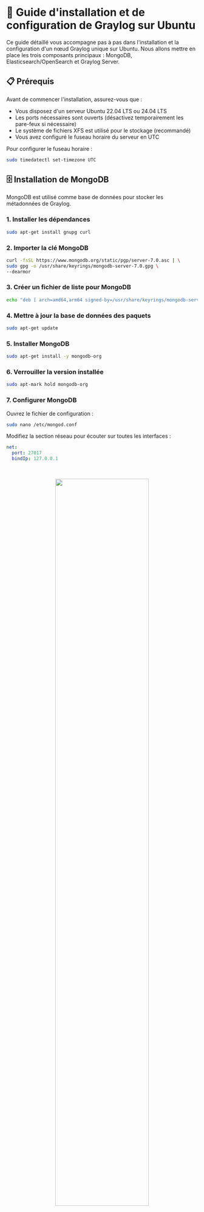 
# 🚀 Guide d'installation et de configuration de Graylog sur Ubuntu

Ce guide détaillé vous accompagne pas à pas dans l'installation et la configuration d'un nœud Graylog unique sur Ubuntu. Nous allons mettre en place les trois composants principaux : MongoDB, Elasticsearch/OpenSearch et Graylog Server.

## 📋 Prérequis

Avant de commencer l'installation, assurez-vous que :

* Vous disposez d'un serveur Ubuntu 22.04 LTS ou 24.04 LTS
* Les ports nécessaires sont ouverts (désactivez temporairement les pare-feux si nécessaire)
* Le système de fichiers XFS est utilisé pour le stockage (recommandé)
* Vous avez configuré le fuseau horaire du serveur en UTC

Pour configurer le fuseau horaire :

```bash
sudo timedatectl set-timezone UTC
```

## 🗄️ Installation de MongoDB

MongoDB est utilisé comme base de données pour stocker les métadonnées de Graylog.

### 1. Installer les dépendances

```bash
sudo apt-get install gnupg curl
```

### 2. Importer la clé MongoDB

```bash
curl -fsSL https://www.mongodb.org/static/pgp/server-7.0.asc | \
sudo gpg -o /usr/share/keyrings/mongodb-server-7.0.gpg \
--dearmor
```

### 3. Créer un fichier de liste pour MongoDB

```bash
echo "deb [ arch=amd64,arm64 signed-by=/usr/share/keyrings/mongodb-server-7.0.gpg ] https://repo.mongodb.org/apt/ubuntu jammy/mongodb-org/7.0 multiverse" | sudo tee /etc/apt/sources.list.d/mongodb-org-7.0.list
```

### 4. Mettre à jour la base de données des paquets

```bash
sudo apt-get update
```

### 5. Installer MongoDB

```bash
sudo apt-get install -y mongodb-org
```

### 6. Verrouiller la version installée

```bash
sudo apt-mark hold mongodb-org
```

### 7. Configurer MongoDB

Ouvrez le fichier de configuration :

```bash
sudo nano /etc/mongod.conf
```

Modifiez la section réseau pour écouter sur toutes les interfaces :

```yaml
net:
  port: 27017
  bindIp: 127.0.0.1
```
<br><p align="center"><img width="70%" src="https://github.com/user-attachments/assets/2e99d65d-2f93-49c5-850e-ee905ac38779" alt=""></p>

### 8. Démarrer et activer MongoDB

```bash
sudo systemctl daemon-reload
sudo systemctl enable mongod.service
sudo systemctl start mongod.service
```

## 🔍 Installation du Data Node (OpenSearch/Elasticsearch)

Le Data Node gère l'ingestion, le traitement et l'indexation des journaux.

### 1. Installer le paquet Data Node

```bash
wget https://packages.graylog2.org/repo/packages/graylog-6.1-repository_latest.deb
sudo dpkg -i graylog-6.1-repository_latest.deb
sudo apt-get update
sudo apt-get install graylog-datanode
```

### 2. Configurer vm.max_map_count

Vérifiez la valeur actuelle :

```bash
cat /proc/sys/vm/max_map_count
```

Augmentez la valeur à au moins 262144 :

```bash
echo 'vm.max_map_count=262144' | sudo tee -a /etc/sysctl.d/99-graylog-datanode.conf
sudo sysctl --system
```

### 3. Générer un password_secret

Ce secret sera utilisé pour chiffrer les données sensibles :

```bash
< /dev/urandom tr -dc A-Z-a-z-0-9 | head -c${1:-96};echo;
```

### 4. Configurer le Data Node

Ouvrez le fichier de configuration :

```bash
sudo nano /etc/graylog/datanode/datanode.conf
```

Ajoutez les paramètres suivants :

```properties
# Ajoutez le password_secret généré précédemment
password_secret = VOTRE_PASSWORD_SECRET

# Configurez la mémoire heap (la moitié de la RAM disponible, max 31GB)
opensearch_heap = 8g

# Configurez la connexion MongoDB
mongodb_uri = mongodb://localhost:27017/graylog
```

### 5. Ajuster les paramètres JVM

Modifiez le fichier jvm.options :

```bash
sudo nano /etc/graylog/datanode/jvm.options
```

Ajustez les paramètres de mémoire :

```
-Xms1g
-Xmx1g
```
<br><p align="center"><img width="70%" src="https://github.com/user-attachments/assets/588ba1dd-f5dd-44da-b372-79ec9a9cb193" alt=""></p>

### 6. Démarrer et activer le Data Node

```bash
sudo systemctl daemon-reload
sudo systemctl enable graylog-datanode.service
sudo systemctl start graylog-datanode
```

## 🖥️ Installation de Graylog Server

### 1. Installer Graylog Server

```bash
sudo apt-get install graylog-server
```

### 2. Créer un mot de passe root SHA2

```bash
echo -n "VotreMotDePasse" | sha256sum | cut -d" " -f1
```

### 3. Configurer Graylog Server

Ouvrez le fichier de configuration :

```bash
sudo nano /etc/graylog/server/server.conf
```

Ajoutez ou modifiez les paramètres suivants :

```properties
# Définir ce nœud comme leader
is_leader = true

# Chemin vers le fichier d'ID du nœud
node_id_file = /etc/graylog/server/node-id

# Utiliser le même password_secret que pour le Data Node
password_secret = VOTRE_PASSWORD_SECRET

# Mot de passe root SHA2 généré précédemment
root_password_sha2 = VOTRE_MOT_DE_PASSE_SHA2

# Fuseau horaire
root_timezone = UTC

# Adresse d'écoute pour l'interface web
http_bind_address = 0.0.0.0:9000

# Connexion à Elasticsearch/OpenSearch
elasticsearch_hosts = http://localhost:9200

# Connexion à MongoDB
mongodb_uri = mongodb://localhost:27017/graylog

# Répertoire de données
data_dir = /var/lib/graylog-server

# Configuration du journal des messages
message_journal_max_size = 4gb
```
<br><p align="center"><img width="70%" src="https://github.com/user-attachments/assets/c98549ae-79c6-4574-bd6c-d1f9dd476be4" alt=""></p>

<br><p align="center"><img width="70%" src="https://github.com/user-attachments/assets/34749782-ea0b-43f6-a5da-1c542687c388" alt=""></p>


### 4. Ajuster les paramètres JVM pour Graylog

Modifiez le fichier de service :

```bash
sudo nano /etc/default/graylog-server
```

Ajustez les paramètres de mémoire :

```
GRAYLOG_SERVER_JAVA_OPTS="-Xms2g -Xmx2g -server -XX:+UseG1GC -XX:-OmitStackTraceInFastThrow"
```

### 5. Démarrer et activer Graylog Server

```bash
sudo systemctl daemon-reload
sudo systemctl enable graylog-server.service
sudo systemctl start graylog-server.service
```

## 🔒 Configuration HTTPS (Optionnel)

Pour sécuriser l'interface web avec HTTPS, ajoutez ces paramètres dans `server.conf` :

```properties
# Activer HTTPS
http_enable_tls = true

# Chemin vers le certificat
http_tls_cert_file = /path/to/graylog.crt

# Chemin vers la clé privée
http_tls_key_file = /path/to/graylog.key

# Mot de passe de la clé privée (si nécessaire)
http_tls_key_password = secret
```

## 🌐 Accès à l'interface web

1. Ouvrez votre navigateur et accédez à l'URL suivante :
   ```
   http://VOTRE_IP:9000
   ```

2. Connectez-vous avec les identifiants par défaut :
   * Nom d'utilisateur : `admin`
   * Mot de passe : celui que vous avez défini avec `root_password_sha2`

<br><p align="center"><img width="70%" src="https://github.com/user-attachments/assets/406b0b79-34cd-4e6e-be9a-597cbf5a38b2" alt=""></p>


# 🛠️ Configuration d'un Input dans Graylog et Installation de NXLog sur Windows

Ce guide vous explique comment configurer un **input GELF UDP** dans Graylog et installer **NXLog** sur un serveur Windows pour envoyer des logs vers Graylog.

---

## 🌐 Étape 1 : Configuration d'un Input dans Graylog

1. **Connectez-vous à l'interface web de Graylog** :
   - Accédez à l'URL de votre serveur Graylog (par exemple : `http://<IP>:9000`).
   - Connectez-vous avec vos identifiants administrateur.

2. **Accédez à la section Inputs** :
   - Dans le menu supérieur, cliquez sur **System** > **Inputs**.

3. **Créer un nouvel Input** :
   - Cliquez sur le bouton vert **Launch new input**.
   - Dans la liste déroulante, sélectionnez **GELF UDP**.

4. **Configurer l'Input GELF UDP** :
   - Remplissez les champs comme suit :
     - **Title** : `Graylog_UDP_NXLogs_Windows` (ou un autre nom descriptif).
     - **Bind address** : `0.0.0.0` (pour écouter sur toutes les interfaces réseau).
     - **Port** : `12201` (port standard pour GELF UDP).
     - **Receive Buffer Size** : `262144` (valeur par défaut recommandée).
     - **No. of worker threads** : `4` (ou ajustez selon vos besoins).
     - **Encoding** : `UTF-8`.
   - Laissez les autres champs par défaut.

5. **Démarrer l'Input** :
   - Cliquez sur **Save** pour créer l'Input.
   - Assurez-vous que l'Input est actif (indiqué par une icône verte).

---
<br><p align="center"><img width="70%" src="https://github.com/user-attachments/assets/32e87182-4cfb-4c5a-a205-e43afe60dc23" alt=""></p>


<br><p align="center"><img width="70%" src="https://github.com/user-attachments/assets/c8450ac0-c2ad-4b1a-9cae-730a85dc28af" alt=""></p>



## 🖥️ Étape 2 : Installation de NXLog sur un serveur Windows

### 1. Télécharger NXLog

- Rendez-vous sur le site officiel de **NXLog** : [https://nxlog.co/products/nxlog-community-edition/download](https://nxlog.co/products/nxlog-community-edition/download).
- Téléchargez la version **Community Edition** pour Windows.

### 2. Installer NXLog

1. Exécutez le fichier d'installation téléchargé.
2. Suivez les étapes de l'assistant d'installation :
   - Acceptez les termes de la licence.
   - Choisissez le répertoire d'installation (par défaut : `C:\Program Files (x86)\nxlog`).
   - Terminez l'installation.

<br><p align="center"><img width="70%" src="https://github.com/user-attachments/assets/63056393-b9c2-4f79-9231-50914f71ff2c" alt=""></p>


### 3. Configurer NXLog

1. **Ouvrir le fichier de configuration** :
   - Accédez au répertoire d'installation de NXLog (par défaut : `C:\Program Files (x86)\nxlog\conf`).
   - Ouvrez le fichier `nxlog.conf` avec un éditeur de texte (par exemple, Notepad++).


<br><p align="center"><img width="70%" src="https://github.com/user-attachments/assets/b4991138-e743-4c40-a0f0-b2683ee6b315" alt=""></p>



2. **Modifier la configuration** :
   - Remplacez le contenu par la configuration suivante :

     ```plaintext
     ## NXLog Configuration File

     <Extension _gelf>
         Module      xm_gelf
     </Extension>

     <Input in>
         Module      im_msvistalog
         # Collecte les logs des journaux d'événements Windows
     </Input>

     <Output out>
         Module      om_udp
         Host        <IP_DE_GRAYLOG>
         Port        12201
         OutputType  GELF
     </Output>

     <Route 1>
         Path        in => out
     </Route>
     ```

     - **Host** : Remplacez `<IP_DE_GRAYLOG>` par l'adresse IP de votre serveur Graylog.
     - **Port** : Assurez-vous que le port correspond à celui configuré dans l'Input GELF UDP (par défaut : `12201`).


<br><p align="center"><img width="70%" src="https://github.com/user-attachments/assets/dbc0c38b-e570-4e6b-85a5-dbffc569f39a" alt=""></p>


3. **Enregistrer les modifications** :
   - Sauvegardez le fichier `nxlog.conf`.

### 4. Démarrer le service NXLog

1. Ouvrez une invite de commande en tant qu'administrateur.
2. Exécutez la commande suivante pour démarrer le service NXLog :

   ```cmd
   net start nxlog
   ```

3. Vérifiez que le service est en cours d'exécution :

   ```cmd
   sc query nxlog
   ```

---

## 🔍 Étape 3 : Vérification des logs dans Graylog

1. **Accédez à l'interface web de Graylog**.
2. Allez dans **Search** (menu supérieur).
3. Recherchez les logs envoyés par NXLog :
   - Utilisez un filtre comme : `source:<NOM_DU_SERVEUR_WINDOWS>`.

   Exemple : Si le nom de votre serveur Windows est `WindowsServer01`, utilisez :

   ```plaintext
   source:WindowsServer01
   ```

4. Si les logs apparaissent, la configuration est réussie ! 🎉




<br><p align="center"><img width="70%" src="https://github.com/user-attachments/assets/bcba0a6a-2305-4267-ab19-41e12c6df6ae" alt=""></p>


---

## 🛠️ Dépannage

### Problème : Aucun log n'apparaît dans Graylog
- **Vérifiez la connectivité réseau** :
  - Assurez-vous que le serveur Windows peut atteindre le serveur Graylog sur le port `12201` (utilisez `ping` ou `telnet`).
- **Vérifiez la configuration NXLog** :
  - Assurez-vous que l'adresse IP et le port dans `nxlog.conf` sont corrects.
- **Vérifiez les journaux NXLog** :
  - Les journaux NXLog se trouvent par défaut dans `C:\Program Files (x86)\nxlog\data\nxlog.log`.

### Problème : L'Input GELF UDP n'est pas actif
- Redémarrez le service Graylog Server :

  ```bash
  sudo systemctl restart graylog-server
  ```

---




## 🔍 Vérification de l'installation

Vérifiez l'état des services :

```bash
systemctl status graylog-server
systemctl status mongod
systemctl status graylog-datanode
```

## 🛠️ Dépannage

### Problèmes de connexion à MongoDB

Si vous rencontrez des problèmes de connexion à MongoDB, vérifiez que le port 27017 est accessible :

```bash
nc -vz localhost 27017
```

### Problèmes avec Elasticsearch/OpenSearch

Vérifiez les journaux :

```bash
journalctl -u graylog-datanode
```

### Problèmes avec Graylog Server

Vérifiez les journaux :

```bash
journalctl -u graylog-server
```

## 🎉 Félicitations !

Vous avez maintenant un système Graylog fonctionnel prêt à collecter et analyser vos logs. Explorez l'interface web pour configurer des tableaux de bord, des alertes et des extracteurs pour tirer le meilleur parti de votre installation.

